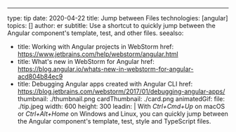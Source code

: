 ---
type: tip
date: 2020-04-22
title: Jump between Files
technologies: [angular]
topics: []
author: er
subtitle: Use a shortcut to quickly jump between the Angular component's template, test, and other files.
seealso:
- title: Working with Angular projects in WebStorm
  href: https://www.jetbrains.com/help/webstorm/angular.html
- title: What's new in WebStorm for Angular
  href: https://blog.angular.io/whats-new-in-webstorm-for-angular-acd804b84ec9
- title: Debugging Angular apps created with Angular CLI
  href: https://blog.jetbrains.com/webstorm/2017/01/debugging-angular-apps/
thumbnail: ./thumbnail.png
cardThumbnail: ./card.png
animatedGif:
  file: ./tip.jpeg
  width: 600
  height: 300
leadin: |
  With *Ctrl+Cmd+Up* on macOS or *Ctrl+Alt+Home* on Windows and Linux, you can quickly jump between the Angular component's template, test, style and TypeScript files.

